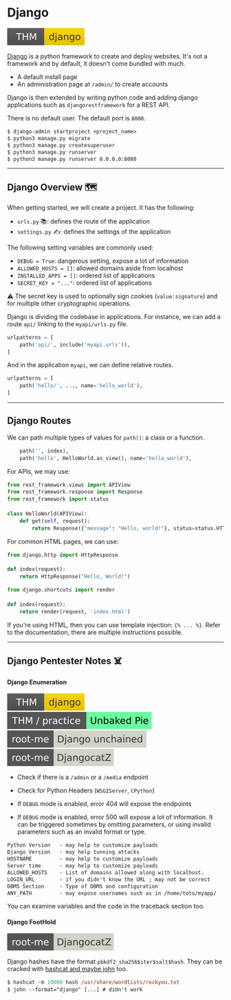 # Django

[![django](../../../../../cybersecurity/_badges/thm/django.svg)](https://tryhackme.com/room/django)

<div class="row row-cols-lg-2"><div>

[Django](https://www.djangoproject.com/) is a python framework to create and deploy websites. It's not a framework and by default, it doesn't come bundled with much.

* A default install page
* An administration page at `/admin/` to create accounts

Django is then extended by writing python code and adding django applications such as `djangorestframework` for a REST API.
</div><div>

There is no default user. The default port is `8000`.

```shell!
$ django-admin startproject <project_name>
$ python3 manage.py migrate
$ python3 manage.py createsuperuser
$ python3 manage.py runserver
$ python3 manage.py runserver 0.0.0.0:8080
```
</div></div>

<hr class="sep-both">

## Django Overview 🗺️

<div class="row row-cols-lg-2"><div>

When getting started, we will create a project. It has the following:

* `urls.py` 📚: defines the route of the application
* `settings.py` ✍️: defines the settings of the application

The following setting variables are commonly used:

* `DEBUG = True`: dangerous setting, expose a lot of information
* `ALLOWED_HOSTS = []`: allowed domains aside from localhost
* `INSTALLED_APPS = []`: ordered list of applications
* `SECRET_KEY = "..."`: ordered list of applications

⚠️ The secret key is used to optionally sign cookies (`value:signature`) and for multiple other cryptographic operations.
</div><div>

Django is dividing the codebase in applications. For instance, we can add a route `api/` linking to the `myapi/urls.py` file.

```py
urlpatterns = [
    path('api/', include('myapi.urls')),
]
```

And in the application `myapi`, we can define relative routes.

```py
urlpatterns = [
    path('hello/', ..., name='hello_world'),
]
```
</div></div>

<hr class="sep-both">

## Django Routes

<div class="row row-cols-lg-2"><div>

We can path multiple types of values for `path()`: a class or a function.

```py
    path('', index),
    path('hello', HelloWorld.as_view(), name='hello_world'),
```

For APIs, we may use:

```python
from rest_framework.views import APIView
from rest_framework.response import Response
from rest_framework import status

class HelloWorld(APIView):
    def get(self, request):
        return Response({"message": "Hello, world!"}, status=status.HTTP_200_OK)
```
</div><div>

For common HTML pages, we can use:

```py
from django.http import HttpResponse

def index(request):
	return HttpResponse("Hello, World!")
```

```py
from django.shortcuts import render

def index(request):
	return render(request, 'index.html')
```

If you're using HTML, then you can use template injection: `{% ... %}`. Refer to the documentation, there are multiple instructions possible.
</div></div>

<hr class="sep-both">

## Django Pentester Notes ☠️

<div class="row row-cols-lg-2"><div>

#### Django Enumeration

[![django](../../../../../cybersecurity/_badges/thm/django.svg)](https://tryhackme.com/room/django)
[![unbakedpie](../../../../../cybersecurity/_badges/thm-p/unbakedpie.svg)](https://tryhackme.com/r/room/unbakedpie)
[![django_unchained](../../../../../cybersecurity/_badges/rootme/realist/django_unchained.svg)](https://www.root-me.org/en/Challenges/Realist/Django-unchained)
[![djangocatz](../../../../../cybersecurity/_badges/rootme/realist/djangocatz.svg)](https://www.root-me.org/en/Challenges/Realist/DjangocatZ)

* Check if there is a `/admin` or a `/media` endpoint

* Check for Python Headers (`WSGIServer`, `CPython`)

* If `DEBUG` mode is enabled, error 404 will expose the endpoints

* If `DEBUG` mode is enabled, error 500 will expose a lot of information. It can be triggered sometimes by omitting parameters, or using invalid parameters such as an invalid format or type.

```text!
Python Version   - may help to customize payloads
Django Version   - may help tunning attacks
HOSTNAME         - may help to customize payloads
Server time      - may help to customize payloads
ALLOWED_HOSTS    - List of domains allowed along with localhost.
LOGIN_URL        - if you didn't know the URL ; may not be correct
DBMS Section     - Type of DBMS and configuration
ANY_PATH         - may expose usernames such as in /home/toto/myapp/
```

You can examine variables and the code in the traceback section too.
</div><div>

#### Django FootHold

[![djangocatz](../../../../../cybersecurity/_badges/rootme/realist/djangocatz.svg)](https://www.root-me.org/en/Challenges/Realist/DjangocatZ)

Django hashes have the format `pbkdf2_sha256$iter$salt$hash`. They can be cracked with [hashcat and maybe john](/cybersecurity/cryptography/algorithms/hashing/index.md) too.

```ps
$ hashcat -m 10000 hash /usr/share/wordlists/rockyou.txt
$ john --format="django" [...] # didn't work
```
</div></div>